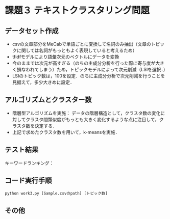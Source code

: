 # 課題３ テキストクラスタリング問題

## データセット作成
- csvの文章部分をMeCabで単語ごとに変換して名詞のみ抽出（文章のトピックに関しては名詞がもっともよく表現していると考えるため）
- tfidfモデルにより語彙次元のベクトルにデータを変換
- 今のままでは次元が高すぎる（のちの主成分分析を行った際に寄与度が大きく損なわれてしまう）ため，トピックモデルによって次元削減（LSIを選択．）
- LSIのトピック数は，100を設定．のちに主成分分析で次元削減を行うことを見据えて，多少大きめに設定．


## アルゴリズムとクラスター数
- 階層型アルゴリズムを実施： データの階層構造として，クラスタ数の変化に対してクラスタ間類似度がもっとも大きく変化するような点に注目して，クラスタ数を決定する．
- 上記で求めたクラスタ数を用いて，k-meansを実施．

## テスト結果
キーワードランキング：
## コード実行手順
```
python work3.py [Sample.csvのpath] [トピック数]
```
## その他

